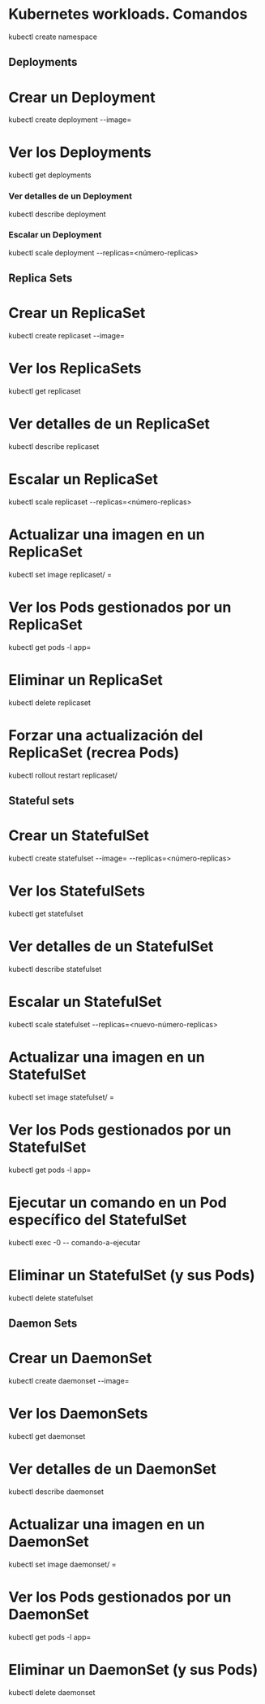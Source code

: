# Kubernetes workloads. Comandos

kubectl create namespace 

## Deployments
# Crear un Deployment
kubectl create deployment <nombre-deployment> --image=<imagen>

# Ver los Deployments
kubectl get deployments

### Ver detalles de un Deployment
kubectl describe deployment <nombre-deployment>

### Escalar un Deployment
kubectl scale deployment <nombre-deployment> --replicas=<número-replicas>


## Replica Sets

# Crear un ReplicaSet
kubectl create replicaset <nombre-replicaset> --image=<imagen>

# Ver los ReplicaSets
kubectl get replicaset

# Ver detalles de un ReplicaSet
kubectl describe replicaset <nombre-replicaset>

# Escalar un ReplicaSet
kubectl scale replicaset <nombre-replicaset> --replicas=<número-replicas>

# Actualizar una imagen en un ReplicaSet
kubectl set image replicaset/<nombre-replicaset> <nombre-contenedor>=<nueva-imagen>

# Ver los Pods gestionados por un ReplicaSet
kubectl get pods -l app=<nombre-replicaset>

# Eliminar un ReplicaSet
kubectl delete replicaset <nombre-replicaset>

# Forzar una actualización del ReplicaSet (recrea Pods)
kubectl rollout restart replicaset/<nombre-replicaset>


## Stateful sets
# Crear un StatefulSet
kubectl create statefulset <nombre-statefulset> --image=<imagen> --replicas=<número-replicas>

# Ver los StatefulSets
kubectl get statefulset

# Ver detalles de un StatefulSet
kubectl describe statefulset <nombre-statefulset>

# Escalar un StatefulSet
kubectl scale statefulset <nombre-statefulset> --replicas=<nuevo-número-replicas>

# Actualizar una imagen en un StatefulSet
kubectl set image statefulset/<nombre-statefulset> <nombre-contenedor>=<nueva-imagen>

# Ver los Pods gestionados por un StatefulSet
kubectl get pods -l app=<nombre-statefulset>

# Ejecutar un comando en un Pod específico del StatefulSet
kubectl exec <nombre-statefulset>-0 -- comando-a-ejecutar

# Eliminar un StatefulSet (y sus Pods)
kubectl delete statefulset <nombre-statefulset>


## Daemon Sets
# Crear un DaemonSet
kubectl create daemonset <nombre-daemonset> --image=<imagen>

# Ver los DaemonSets
kubectl get daemonset

# Ver detalles de un DaemonSet
kubectl describe daemonset <nombre-daemonset>

# Actualizar una imagen en un DaemonSet
kubectl set image daemonset/<nombre-daemonset> <nombre-contenedor>=<nueva-imagen>

# Ver los Pods gestionados por un DaemonSet
kubectl get pods -l app=<nombre-daemonset>

# Eliminar un DaemonSet (y sus Pods)
kubectl delete daemonset <nombre-daemonset>
